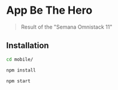 # App Be The Hero
> Result of the "Semana Omnistack 11"

## Installation
```sh
cd mobile/
```
```sh
npm install
```
```sh
npm start
```